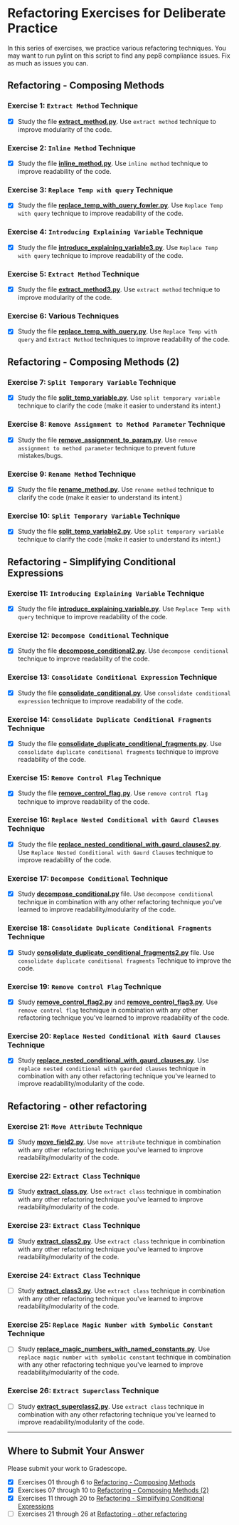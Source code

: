 # Refactoring Exercises for Deliberate Practice

In this series of exercises, we practice various refactoring techniques. You may want to run pylint on this script to find any pep8 compliance issues. Fix as much as issues you can.

## Refactoring - Composing Methods

### Exercise 1: `Extract Method` Technique

- [X] Study the file [**extract_method.py**](Refactoring_Composing_Methods/extract_method.py). Use `extract method` technique to improve modularity of the code.

### Exercise 2: `Inline Method` Technique

- [X] Study the file [**inline_method.py**](Refactoring_Composing_Methods/inline_method.py). Use `inline method` technique to improve readability of the code.

### Exercise 3: `Replace Temp with query` Technique

- [X] Study the file [**replace_temp_with_query_fowler.py**](Refactoring_Composing_Methods/replace_temp_with_query_fowler.py). Use `Replace Temp with query` technique to improve readability of the code.

### Exercise 4: `Introducing Explaining Variable` Technique

- [X] Study the file [**introduce_explaining_variable3.py**](Refactoring_Composing_Methods/introduce_explaining_variable3.py). Use `Replace Temp with query` technique to improve readability of the code.

### Exercise 5: `Extract Method` Technique

- [X] Study the file [**extract_method3.py**](Refactoring_Composing_Methods/extract_method3.py). Use `extract method` technique to improve modularity of the code.

### Exercise 6: Various Techniques

- [X] Study the file [**replace_temp_with_query.py**](Refactoring_Composing_Methods/replace_temp_with_query.py). Use `Replace Temp with query` and `Extract Method` techniques to improve readability of the code.

## Refactoring - Composing Methods (2)

### Exercise 7: `Split Temporary Variable` Technique

- [X] Study the file [**split_temp_variable.py**](Refactoring_Composing_Methods_(2)/split_temp_variable.py). Use `split temporary variable` technique to clarify the code (make it easier to understand its intent.)

### Exercise 8: `Remove Assignment to Method Parameter` Technique

- [X] Study the file [**remove_assignment_to_param.py**](Refactoring_Composing_Methods_(2)/remove_assignment_to_param.py). Use `remove assignment to method parameter` technique to prevent future mistakes/bugs.

### Exercise 9: `Rename Method` Technique

- [X] Study the file [**rename_method.py**](Refactoring_Composing_Methods_(2)/rename_method.py). Use `rename method` technique to clarify the code (make it easier to understand its intent.)

### Exercise 10: `Split Temporary Variable` Technique

- [X] Study the file [**split_temp_variable2.py**](Refactoring_Composing_Methods_(2)/split_temp_variable2.py). Use `split temporary variable` technique to clarify the code (make it easier to understand its intent.)

## Refactoring - Simplifying Conditional Expressions

### Exercise 11: `Introducing Explaining Variable` Technique

- [X] Study the file [**introduce_explaining_variable.py**](Refactoring_Simplifying_Conditional_Expressions/introduce_explaining_variable.py). Use `Replace Temp with query` technique to improve readability of the code.

### Exercise 12: `Decompose Conditional` Technique

- [X] Study the file [**decompose_conditional2.py**](Refactoring_Simplifying_Conditional_Expressions/decompose_conditional2.py). Use `decompose conditional` technique to improve readability of the code.

### Exercise  13: `Consolidate Conditional Expression` Technique

- [X] Study the file [**consolidate_conditional.py**](Refactoring_Simplifying_Conditional_Expressions/consolidate_conditional.py). Use `consolidate conditional expression` technique to improve readability of the code.

### Exercise  14: `Consolidate Duplicate Conditional Fragments` Technique

- [X] Study the file [**consolidate_duplicate_conditional_fragments.py**](Refactoring_Simplifying_Conditional_Expressions/consolidate_duplicate_conditional_fragments.py). Use `consolidate duplicate conditional fragments` technique to improve readability of the code.

### Exercise  15: `Remove Control Flag` Technique

- [X] Study the file [**remove_control_flag.py**](Refactoring_Simplifying_Conditional_Expressions/remove_control_flag.py). Use `remove control flag` technique to improve readability of the code.

### Exercise  16: `Replace Nested Conditional with Gaurd Clauses` Technique

- [X] Study the file [**replace_nested_conditional_with_gaurd_clauses2.py**](Refactoring_Simplifying_Conditional_Expressions/replace_nested_conditional_with_gaurd_clauses2.py). Use `Replace Nested Conditional with Gaurd Clauses` technique to improve readability of the code.

### Exercise  17: `Decompose Conditional` Technique

- [X] Study [**decompose_conditional.py**](Refactoring_Simplifying_Conditional_Expressions/decompose_conditional.py) file. Use `decompose conditional` technique in combination with any other refactoring technique you've learned to improve readability/modularity of the code.

### Exercise  18: `Consolidate Duplicate Conditional Fragments` Technique

- [X] Study [**consolidate_duplicate_conditional_fragments2.py**](Refactoring_Simplifying_Conditional_Expressions/consolidate_duplicate_conditional_fragments2.py) file. Use `consolidate duplicate conditional fragments` Technique to improve the code.

### Exercise 19: `Remove Control Flag` Technique

- [X] Study [**remove_control_flag2.py**](Refactoring_Simplifying_Conditional_Expressions/remove_control_flag2.py) and [**remove_control_flag3.py**](Refactoring_Simplifying_Conditional_Expressions/remove_control_flag3.py). Use `remove control flag` technique in combination with any other refactoring technique you've learned to improve readability of the code.

### Exercise 20: `Replace Nested Conditional With Gaurd Clauses` Technique

- [X] Study [**replace_nested_conditional_with_gaurd_clauses.py**](Refactoring_Simplifying_Conditional_Expressions/replace_nested_conditional_with_gaurd_clauses.py). Use `replace nested conditional with gaurded clauses` technique in combination with any other refactoring technique you've learned to improve readability/modularity of the code.

## Refactoring - other refactoring

### Exercise 21: `Move Attribute` Technique

- [X] Study [**move_field2.py**](Refactoring_Other_Refactoring/move_field2.py). Use `move attribute` technique in combination with any other refactoring technique you've learned to improve readability/modularity of the code.

### Exercise 22: `Extract Class` Technique

- [X] Study [**extract_class.py**](Refactoring_Other_Refactoring/extract_class.py). Use `extract class` technique in combination with any other refactoring technique you've learned to improve readability/modularity of the code.

### Exercise 23: `Extract Class` Technique

- [X] Study [**extract_class2.py**](Refactoring_Other_Refactoring/extract_class2.py). Use `extract class` technique in combination with any other refactoring technique you've learned to improve readability/modularity of the code.

### Exercise 24: `Extract Class` Technique

- [ ] Study [**extract_class3.py**](Refactoring_Other_Refactoring/extract_class3.py). Use `extract class` technique in combination with any other refactoring technique you've learned to improve readability/modularity of the code.

### Exercise 25: `Replace Magic Number with Symbolic Constant` Technique

- [ ] Study [**replace_magic_numbers_with_named_constants.py**](Refactoring_Other_Refactoring/replace_magic_numbers_with_named_constants.py). Use `replace magic number with symbolic constant` technique in combination with any other refactoring technique you've learned to improve readability/modularity of the code.

### Exercise 26: `Extract Superclass` Technique

- [ ] Study [**extract_superclass2.py**](Refactoring_Other_Refactoring/extract_superclass2.py). Use `extract class` technique in combination with any other refactoring technique you've learned to improve readability/modularity of the code.

---

## Where to Submit Your Answer

Please submit your work to Gradescope.

- [X] Exercises 01 through 6 to [Refactoring - Composing Methods](https://www.gradescope.com/courses/206382/assignments/992928)
- [X] Exercises 07 through 10 to [Refactoring - Composing Methods (2)](https://www.gradescope.com/courses/206382/assignments/1007195)
- [X] Exercises 11 through 20 to [Refactoring - Simplifying Conditional Expressions](https://www.gradescope.com/courses/206382/assignments/1013900)
- [ ] Exercises 21 through 26 at [Refactoring - other refactoring](https://www.gradescope.com/courses/206382/assignments/1025910)
